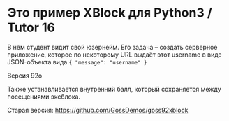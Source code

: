 # Это пример XBlock для  Python3 / Tutor 16

 

В нём студент видит свой юзернейм. Его задача – создать серверное приложение, которое по некоторому URL выдаёт этот username в виде JSON-объекта вида `{ "message": "username" }`

Версия 92o


Также устанавливается внутренний балл, который сохраняется между посещениями эксблока.

 
Старая версия: https://github.com/GossDemos/goss92xblock
